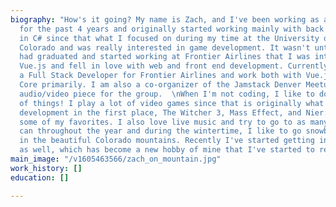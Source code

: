 ```yaml
---
biography: "How's it going? My name is Zach, and I've been working as a software developer
  for the past 4 years and originally started working mainly with back end systems
  in C# since that what I focused on during my time at the University of Northern
  Colorado and was really interested in game development. It wasn't until after I
  had graduated and started working at Frontier Airlines that I was introduced the
  Vue.js and fell in love with web and front end development. Currently, I work as
  a Full Stack Developer for Frontier Airlines and work both with Vue.js and .NET
  Core primarily. I am also a co-organizer of the Jamstack Denver Meetup and run the
  audio/video piece for the group.  \nWhen I'm not coding, I like to do a variety
  of things! I play a lot of video games since that is originally what got me into
  development in the first place, The Witcher 3, Mass Effect, and Nier: Automata being
  some of my favorites. I also love live music and try to go to as many shows as I
  can throughout the year and during the wintertime, I like to go snowboarding up
  in the beautiful Colorado mountains. Recently I've started getting into photography
  as well, which has become a new hobby of mine that I've started to really love."
main_image: "/v1605463566/zach_on_mountain.jpg"
work_history: []
education: []

---
```

